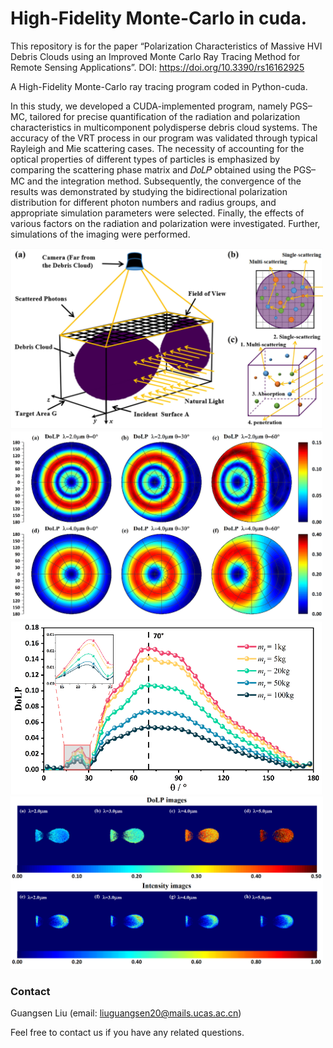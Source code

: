 # High-Fidelity Monte-Carlo in cuda.
This repository is for the paper “Polarization Characteristics of Massive HVI Debris Clouds using an Improved Monte Carlo Ray Tracing Method for Remote Sensing Applications”.
DOI: https://doi.org/10.3390/rs16162925

A High-Fidelity Monte-Carlo ray tracing program coded in Python-cuda.

In this study, we developed a CUDA-implemented program, namely PGS–MC, tailored for precise quantification of the radiation and polarization characteristics in multicomponent polydisperse debris cloud systems. The accuracy of the VRT process in our program was validated through typical Rayleigh and Mie scattering cases. The necessity of accounting for the optical properties of different types of particles is emphasized by comparing the scattering phase matrix and 𝐷𝑜𝐿𝑃 obtained using the PGS–MC and the integration method. Subsequently, the convergence of the results was demonstrated by studying the bidirectional polarization distribution for different photon numbers and radius groups, and appropriate simulation parameters were selected. Finally, the effects of various factors on the radiation and polarization were investigated. Further, simulations of the imaging were performed.

<img src="https://github.com/lgs195/HFMC-cuda/blob/main/Figure%203.png" width="500px">
<img src="https://github.com/lgs195/HFMC-cuda/blob/main/Figure%2010.png" width="500px">
<img src="https://github.com/lgs195/HFMC-cuda/blob/main/Figure%2011.png" width="500px">
<img src="https://github.com/lgs195/HFMC-cuda/blob/main/Figure%2015.png" width="500px">


### Contact
Guangsen Liu (email: liuguangsen20@mails.ucas.ac.cn)

Feel free to contact us if you have any related questions.
